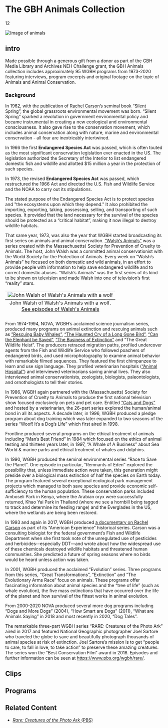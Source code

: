 # The GBH Animals Collection

12

![]( https://s3.amazonaws.com/openvault.wgbh.org/special_collections/animals/animals.jpg "Image of animals")

## intro

Made possible through a generous gift from a donor as part of the GBH Media Library and Archives NEH Challenge grant, the GBH Animals collection includes approximately 95 WGBH programs from 1973-2020 featuring interviews, program excerpts and original footage on the topic of Animals and Animal Conservation. 

### Background

In 1962, with the publication of [Rachel Carson](/catalog?f%5Baccess%5D%5B%5D=Available+Online&id=animals&q=%22rachel+carson%22&tab=programs)’s seminal book “Silent Spring”, the global grassroots environmental movement was born.  “Silent Spring” sparked a revolution in government environmental policy and became instrumental in creating a new ecological and environmental consciousness.  It also gave rise to the conservation movement, which includes animal conservation along with nature, marine and environmental conservation - all four are inextricably intertwined.

In 1966 the first **Endangered Species Act** was passed, which is often touted as the most significant conservation legislation ever enacted in the US.  The legislation authorized the Secretary of the Interior to list endangered domestic fish and wildlife and allotted $15 million a year in the protection of such species.

In 1973, the revised **Endangered Species Act** was passed, which restructured the 1966 Act and directed the U.S. Fish and Wildlife Service and the NOAA to carry out its stipulations.

The stated purpose of the Endangered Species Act is to protect species and "the ecosystems upon which they depend." It also prohibited the importing, exporting, taking, possessing, selling, and transporting of such species. It provided that the land necessary for the survival of the species should be protected as a “critical habitat”, making it now illegal to destroy wildlife habitats.  

That same year, 1973, was also the year that WGBH started broadcasting its first series on animals and animal conservation. [“Walsh’s Animals”](/catalog?f%5Baccess%5D%5B%5D=Available+Online&id=animals&tab=programs&q=%22walsh%27s+animals%22) was a series created with the Massachusetts) Society for Prevention of Cruelty to Animals.  The host, John Walsh was a committed animal conservationist with the World Society for the Protection of Animals.  Every week on “Walsh’s Animals” he focused on both domestic and wild animals, in an effort to provide people with information to help save endangered wildlife and to correct domestic abuses.  “Walsh’s Animals” was the first series of its kind to be shown on television and made Walsh into one of television’s first “reality” stars. 

<table class="exhibit-image">
  <tr>
    <td>
      <img src="https://s3.amazonaws.com/openvault.wgbh.org/special_collections/animals/Walsh_and_wolf_2.jpeg" class="big-image" alt="John Walsh of Walsh's Animals with a wolf"/>
      <caption align="bottom" class="exhibit-caption">John Walsh of Walsh's Animals with a wolf. <a style="display: block;" href="/catalog?f%5Baccess%5D%5B%5D=All+Records&q=%22walsh%27s+animals%22" target="_blank">See episodes of Walsh's Animals</a></caption>
    </td>
  </tr>
</table>
 
From 1974-1994, NOVA, WGBH’s acclaimed science journalism series, produced many programs on animal extinction and rescuing animals such as [”Rescuing Baby Whales”](/catalog/V_19EC1D1C90744A688F4A2F7F99E92B71), [“The Haunted Cry of a Long Gone Bird”](/catalog/V_F5B3BCBBB402461E903CEC1F726E3F5F), [“Can the Elephant be Saved”](/catalog/V_3C409107D5134054AD80FF9E38C94651), [“The Business of Extinction”](/catalog/V_4FC6FBF7FE694E36A2CAC2686653336C) and “The Great Wildlife Heist”.  The producers retraced migration paths, profiled undercover agents from the Fish and Wildlife Service who followed poachers of endangered birds, and used microphotography to examine animal behavior with remarkable filmed sequences. They featured the first chimpanzee to learn and use sign language. They profiled veterinarian hospitals ([“Animal Hospital”](/catalog/V_3C19B76C24004109B7DCAF89C273D6D5)) and interviewed veterinarians saving animal lives.  They also interviewed animal conservationists, zoologists, biologists, paleontologists, and ornothologists to tell their stories. 
 
In 1986, WGBH again partnered with the (Massachusetts) Society for Prevention of Cruelty to Animals to produce the first national television show focused exclusively on pets and pet care.  Entitled [“Cats and Dogs”](/catalog?f%5Baccess%5D%5B%5D=Available+Online&f%5Bseries_title%5D%5B%5D=Cats+and+Dogs) and hosted by a veterinarian, the 26-part series explored the human/animal bond in all its aspects.  A decade later, in 1996, WGBH produced a pledge program about dog training which was later expanded to two seasons of the series “Woof! It’s a Dog’s Life” which first aired in 1998.

Frontline produced several programs on the ethical treatment of animals including “Man’s Best Friend” in 1984 which focused on the ethics of animal testing and thirteen years later, in 1997,  “A Whale of A Business” about Sea World & marine parks and ethical treatment of whales and dolphins.

In 1990, WGBH produced the seminal environmental series “Race to Save the Planet”.  One episode in particular, “Remnants of Eden” explored the possibility that, unless immediate action were taken, this generation might preside over a biological mass extinction of half the species on Earth today.  The program featured several exceptional ecological park management projects which managed to both save species and provide economic self-sufficiency to the human population.  These conservation parks included Amboseli Park in Kenya, where the Arabian oryx were successfully returned, Khao Yai Park in Thailand (where we see a hornbill being tagged to track and determine its feeding range) and the Everglades in the US, where the wetlands are being been restored.  

In 1993 and again in 2017, WGBH produced [a documentary on Rachel Carson](https://www.pbs.org/wgbh/americanexperience/films/rachel-carson/) as part of its “American Experience” historical series.  Carson was a consulting biologist for the federal government’s Fish and Wildlife Department when she first took note of the unregulated use of pesticides and herbicides--especially DDT—and wrote about how the widespread use of these chemicals destroyed wildlife habitats and threatened human communities.   She predicted a future of spring seasons where no birds would be heard unless action was taken.   

In 2001, WGBH produced the acclaimed “Evolution” series.  Three programs from this series, “Great Transformations”, “Extinction” and “The Evolutionary Arms Race” focus on animals.   These programs offer fascinating information about animal species and the “tree of life” (such as whale evolution), the five mass extinctions that have occurred over the life of the planet and how survival of the fittest works in animal evolution.  

From 2000-2020 NOVA produced several more dog programs including “Dogs and More Dogs” (2004), “How Smart are Dogs” (2011), “What are Animals Saying” in 2018 and most recently in 2020, “Dog Tales”.

The remarkable three-part WGBH series “RARE: Creatures of the Photo Ark” aired in 2017 and featured National Geographic photographer Joel Sartore who traveled the globe to save and beautifully photograph thousands of animal species at risk of extinction. Joel Sartore’s mission is to get “people to care, to fall in love, to take action” to preserve these amazing creatures.  The series won the “Best Conservation Film” award in 2018.  Episodes and further information can be seen at https://www.pbs.org/wgbh/rare/.

## Clips

[](http://localhost:3000/catalog?f[special_collection_tags][]=animals_clip)

## Programs

[](http://localhost:3000/catalog?f[special_collection_tags][]=animals_program)

## Related Content


- [*Rare: Creatures of the Photo Ark* (PBS)](https://www.pbs.org/show/rare/)
